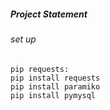 ##### Project Statement
###### set up
```
pip requests:
pip install requests
pip install paramiko
pip install pymysql
```

